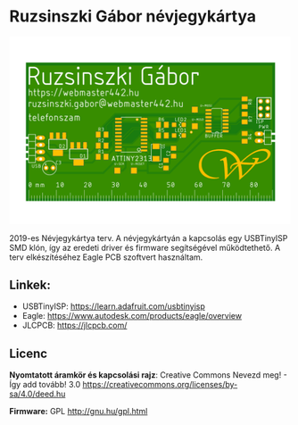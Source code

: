 # Ruzsinszki Gábor névjegykártya

![nevjegykartya](https://raw.githubusercontent.com/webmaster442/nevjegykartya/master/render/01_pcb_top.png)

2019-es Névjegykártya terv. A névjegykártyán a kapcsolás egy USBTinyISP SMD klón, így az eredeti driver és firmware segítségével működtethető. A terv elkészítéséhez Eagle PCB szoftvert használtam.

## Linkek: 

* USBTinyISP: https://learn.adafruit.com/usbtinyisp
* Eagle: https://www.autodesk.com/products/eagle/overview
* JLCPCB: https://jlcpcb.com/ 

## Licenc

**Nyomtatott áramkör és kapcsolási rajz**: Creative Commons Nevezd meg! - Így add tovább! 3.0
https://creativecommons.org/licenses/by-sa/4.0/deed.hu

**Firmware:** GPL http://gnu.hu/gpl.html